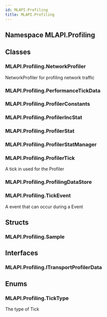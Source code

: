 ```yaml
---  
id: MLAPI.Profiling  
title: MLAPI.Profiling
---
```


## Namespace MLAPI.Profiling

<div class="markdown level0 summary">

</div>

<div class="markdown level0 conceptual">

</div>

<div class="markdown level0 remarks">

</div>

## Classes

### MLAPI.Profiling.NetworkProfiler

<div class="section">

NetworkProfiler for profiling network traffic

</div>

### MLAPI.Profiling.PerformanceTickData

<div class="section">

</div>

### MLAPI.Profiling.ProfilerConstants

<div class="section">

</div>

### MLAPI.Profiling.ProfilerIncStat

<div class="section">

</div>

### MLAPI.Profiling.ProfilerStat

<div class="section">

</div>

### MLAPI.Profiling.ProfilerStatManager

<div class="section">

</div>

### MLAPI.Profiling.ProfilerTick

<div class="section">

A tick in used for the Profiler

</div>

### MLAPI.Profiling.ProfilingDataStore

<div class="section">

</div>

### MLAPI.Profiling.TickEvent

<div class="section">

A event that can occur during a Event

</div>

## Structs

### MLAPI.Profiling.Sample

<div class="section">

</div>

## Interfaces

### MLAPI.Profiling.ITransportProfilerData

<div class="section">

</div>

## Enums

### MLAPI.Profiling.TickType

<div class="section">

The type of Tick

</div>
